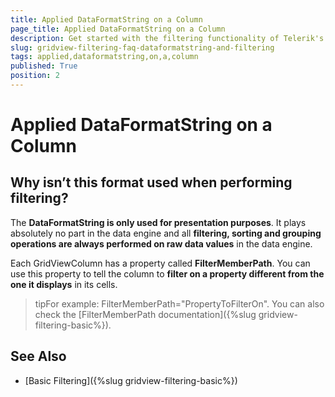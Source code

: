 ```yaml
---
title: Applied DataFormatString on a Column
page_title: Applied DataFormatString on a Column
description: Get started with the filtering functionality of Telerik's WPF DataGrid and learn why DataFormatString is used for presentation purposes only.
slug: gridview-filtering-faq-dataformatstring-and-filtering
tags: applied,dataformatstring,on,a,column
published: True
position: 2
---
```


# Applied DataFormatString on a Column



## Why isn’t this format used when performing filtering?
          

The __DataFormatString is only used for presentation purposes__. It plays absolutely no part in the data engine and all __filtering, sorting and grouping operations are always performed on raw data values__ in the data engine.

Each GridViewColumn has a property called __FilterMemberPath__. You can use this property to tell the column to __filter on a property different from the one it displays__ in its cells. 
        

>tipFor example: FilterMemberPath="PropertyToFilterOn". You can also check the [FilterMemberPath documentation]({%slug gridview-filtering-basic%}).
            

## See Also

 * [Basic Filtering]({%slug gridview-filtering-basic%})
